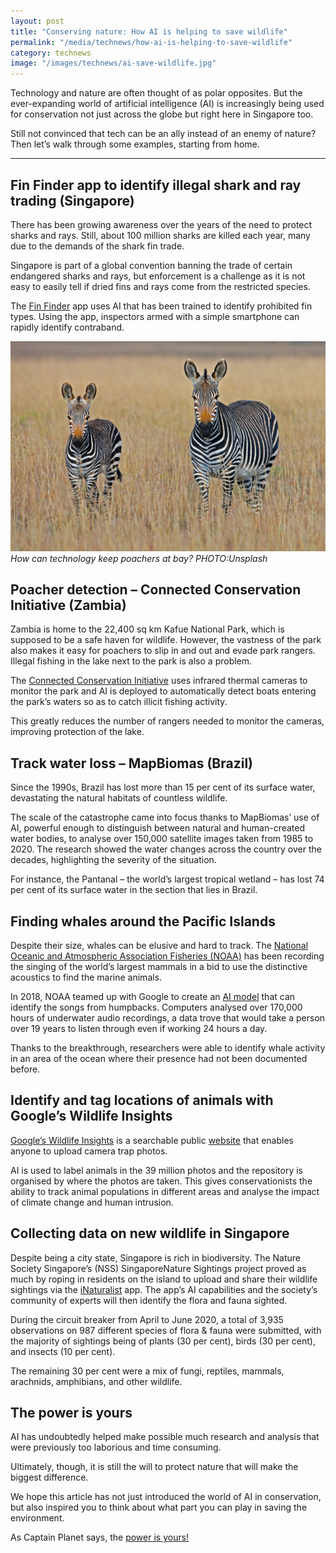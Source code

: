 ```yaml
---
layout: post
title: "Conserving nature: How AI is helping to save wildlife"
permalink: "/media/technews/how-ai-is-helping-to-save-wildlife"
category: technews
image: "/images/technews/ai-save-wildlife.jpg"
---
```


Technology and nature are often thought of as polar opposites. But the ever-expanding world of artificial intelligence (AI) is increasingly being used for conservation not just across the globe but right here in Singapore too. 

Still not convinced that tech can be an ally instead of an enemy of nature? Then let’s walk through some examples, starting from home. 

---
## Fin Finder app to identify illegal shark and ray trading (Singapore)

There has been growing awareness over the years of the need to protect sharks and rays. Still, about 100 million sharks are killed each year, many due to the demands of the shark fin trade.

Singapore is part of a global convention banning the trade of certain endangered sharks and rays, but enforcement is a challenge as it is not easy to easily tell if dried fins and rays come from the restricted species. 

The [Fin Finder](https://www.nparks.gov.sg/biodiversity/centre-for-wildlife-forensics/fauna-identification-and-analysis/sharks-and-rays) app uses AI that has been trained to identify prohibited fin types. Using the app, inspectors armed with a simple smartphone can rapidly identify contraband.  

![How can technology help poachers at bay?](/images/technews/ai-save-wildlife.jpg)
*How can technology keep poachers at bay? PHOTO:Unsplash*

## Poacher detection – Connected Conservation Initiative (Zambia)

Zambia is home to the 22,400 sq km Kafue National Park, which is supposed to be a safe haven for wildlife. However, the vastness of the park also makes it easy for poachers to slip in and out and evade park rangers. Illegal fishing in the lake next to the park is also a problem. 

The [Connected Conservation Initiative](https://www.theguardian.com/environment/2022/feb/21/five-ways-ai-is-saving-wildlife-from-counting-chimps-to-locating-whales-aoe) uses infrared thermal cameras to monitor the park and AI is deployed to automatically detect boats entering the park’s waters so as to catch illicit fishing activity. 

This greatly reduces the number of rangers needed to monitor the cameras, improving protection of the lake. 

## Track water loss – MapBiomas (Brazil)

Since the 1990s, Brazil has lost more than 15 per cent of its surface water, devastating the natural habitats of countless wildlife. 

The scale of the catastrophe came into focus thanks to MapBiomas’ use of AI, powerful enough to distinguish between natural and human-created water bodies, to analyse over 150,000 satellite images taken from 1985 to 2020. The research showed the water changes across the country over the decades, highlighting the severity of the situation. 

For instance, the Pantanal – the world’s largest tropical wetland – has lost 74 per cent of its surface water in the section that lies in Brazil.

## Finding whales around the Pacific Islands

Despite their size, whales can be elusive and hard to track. The [National Oceanic and Atmospheric Association Fisheries (NOAA)](https://www.fisheries.noaa.gov/about-us) has been recording the singing of the world’s largest mammals in a bid to use the distinctive acoustics to find the marine animals. 

In 2018, NOAA teamed up with Google to create an [AI model](https://www.blog.google/technology/ai/tale-whale-song/) that can identify the songs from humpbacks. Computers analysed over 170,000 hours of underwater audio recordings, a data trove that would take a person over 19 years to listen through even if working 24 hours a day. 

Thanks to the breakthrough, researchers were able to identify whale activity in an area of the ocean where their presence had not been documented before. 

## Identify and tag locations of animals with Google’s Wildlife Insights 

[Google’s Wildlife Insights](https://www.engadget.com/2019-12-17-google-wildlife-insights.html) is a searchable public [website](https://www.wildlifeinsights.org) that enables anyone to upload camera trap photos. 

AI is used to label animals in the 39 million photos and the repository is organised by where the photos are taken. This gives conservationists the ability to track animal populations in different areas and analyse the impact of climate change and human intrusion. 

## Collecting data on new wildlife in Singapore   

Despite being a city state, Singapore is rich in biodiversity. The Nature Society Singapore’s (NSS) SingaporeNature Sightings project proved as much by roping in residents on the island to upload and share their wildlife sightings via the [iNaturalist](https://tnp.straitstimes.com/news/singapore/residents-became-wildlife-observers-during-circuit-breaker) app. The app’s AI capabilities and the society’s community of experts will then identify the flora and fauna sighted. 

During the circuit breaker from April to June 2020, a total of 3,935 observations on 987 different species of flora & fauna were submitted, with the majority of sightings being of plants (30 per cent), birds (30 per cent), and insects (10 per cent). 

The remaining 30 per cent were a mix of fungi, reptiles, mammals, arachnids, amphibians, and other wildlife.

## The power is yours 

AI has undoubtedly helped make possible much research and analysis that were previously too laborious and time consuming. 

Ultimately, though, it is still the will to protect nature that will make the biggest difference. 

We hope this article has not just introduced the world of AI in conservation, but also inspired you to think about what part you can play in saving the environment. 

As Captain Planet says, the [power is yours!](https://www.youtube.com/watch?v=OiYjTb3opAA)
